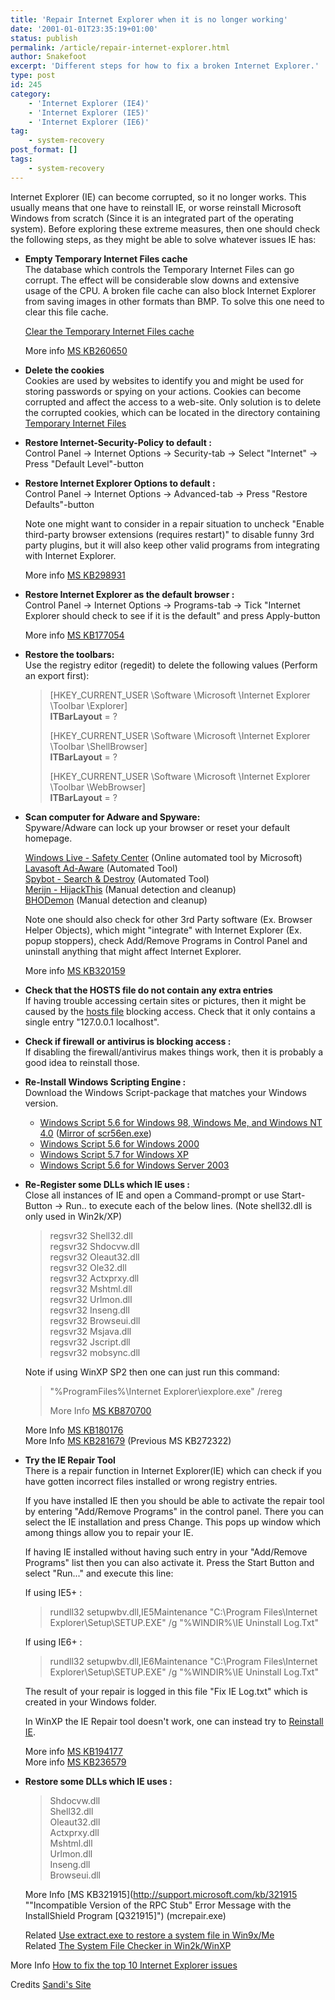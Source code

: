 ```yaml
---
title: 'Repair Internet Explorer when it is no longer working'
date: '2001-01-01T23:35:19+01:00'
status: publish
permalink: /article/repair-internet-explorer.html
author: Snakefoot
excerpt: 'Different steps for how to fix a broken Internet Explorer.'
type: post
id: 245
category:
    - 'Internet Explorer (IE4)'
    - 'Internet Explorer (IE5)'
    - 'Internet Explorer (IE6)'
tag:
    - system-recovery
post_format: []
tags:
    - system-recovery
---
```

Internet Explorer (IE) can become corrupted, so it no longer works. This usually means that one have to reinstall IE, or worse reinstall Microsoft Windows from scratch (Since it is an integrated part of the operating system). Before exploring these extreme measures, then one should check the following steps, as they might be able to solve whatever issues IE has:

- **Empty Temporary Internet Files cache**  
   The database which controls the Temporary Internet Files can go corrupt. The effect will be considerable slow downs and extensive usage of the CPU. A broken file cache can also block Internet Explorer from saving images in other formats than BMP. To solve this one need to clear this file cache.  
    
  [Clear the Temporary Internet Files cache](/article/ie-temporary-internet-files.html)  
    
   More info [MS KB260650](http://support.microsoft.com/kb/260650 "Internet Explorer Does Not Save Graphics Files in the Proper Format [Q260650]")
- **Delete the cookies**  
   Cookies are used by websites to identify you and might be used for storing passwords or spying on your actions. Cookies can become corrupted and affect the access to a web-site. Only solution is to delete the corrupted cookies, which can be located in the directory containing [Temporary Internet Files](/article/ie-temporary-internet-files.html)
- **Restore Internet-Security-Policy to default :**  
   Control Panel -&gt; Internet Options -&gt; Security-tab -&gt; Select "Internet" -&gt; Press "Default Level"-button
- **Restore Internet Explorer Options to default :**  
   Control Panel -&gt; Internet Options -&gt; Advanced-tab -&gt; Press "Restore Defaults"-button  
    
   Note one might want to consider in a repair situation to uncheck "Enable third-party browser extensions (requires restart)" to disable funny 3rd party plugins, but it will also keep other valid programs from integrating with Internet Explorer.  
    
   More info [MS KB298931](http://support.microsoft.com/kb/298931 "How to Disable Third-Party Tool Bands and Browser Helper Objects [Q298931]")
- **Restore Internet Explorer as the default browser :**  
   Control Panel -&gt; Internet Options -&gt; Programs-tab -&gt; Tick "Internet Explorer should check to see if it is the default" and press Apply-button  
    
   More info [MS KB177054](http://support.microsoft.com/kb/177054 "OLEXP: Internet Shortcuts in Outlook Express Do Not Start Web Browser [Q177054]")
- **Restore the toolbars:**  
   Use the registry editor (regedit) to delete the following values (Perform an export first):
  > \[HKEY\_CURRENT\_USER \\Software \\Microsoft \\Internet Explorer \\Toolbar \\Explorer\]  
  > **ITBarLayout** = ?  
  >   
  >  \[HKEY\_CURRENT\_USER \\Software \\Microsoft \\Internet Explorer \\Toolbar \\ShellBrowser\]  
  > **ITBarLayout** = ?  
  >   
  >  \[HKEY\_CURRENT\_USER \\Software \\Microsoft \\Internet Explorer \\Toolbar \\WebBrowser\]  
  > **ITBarLayout** = ?
- **Scan computer for Adware and Spyware:**  
   Spyware/Adware can lock up your browser or reset your default homepage.  
    
  [Windows Live - Safety Center](http://safety.live.com/) (Online automated tool by Microsoft)  
  [Lavasoft Ad-Aware](http://www.lsfileserv.com/) (Automated Tool)  
  [Spybot - Search &amp; Destroy](http://spybot.eon.net.au/) (Automated Tool)  
  [Merijn - HijackThis](http://www.spywareinfo.com/~merijn/downloads.html) (Manual detection and cleanup)  
  [BHODemon](http://www.definitivesolutions.com/bhodemon.htm) (Manual detection and cleanup)  
    
   Note one should also check for other 3rd Party software (Ex. Browser Helper Objects), which might "integrate" with Internet Explorer (Ex. popup stoppers), check Add/Remove Programs in Control Panel and uninstall anything that might affect Internet Explorer.  
    
   More info [MS KB320159](http://support.microsoft.com/kb/320159 "Home Page Setting Changes Unexpectedly, or You Cannot Change Your Home Page Setting [Q320159]")
- **Check that the HOSTS file do not contain any extra entries**  
   If having trouble accessing certain sites or pictures, then it might be caused by the [hosts file](/article/windows-hosts-file.html) blocking access. Check that it only contains a single entry "127.0.0.1 localhost".
- **Check if firewall or antivirus is blocking access :**  
   If disabling the firewall/antivirus makes things work, then it is probably a good idea to reinstall those.
- **Re-Install Windows Scripting Engine :**  
   Download the Windows Script-package that matches your Windows version. 
  - [Windows Script 5.6 for Windows 98, Windows Me, and Windows NT 4.0](http://www.microsoft.com/downloads/details.aspx?FamilyID=0a8a18f6-249c-4a72-bfcf-fc6af26dc390) ([Mirror of scr56en.exe](http://smallvoid.orgfree.com/?file=scr56en.zip "Windows9x-Script56-KB917344-x86-enu.exe"))
  - [Windows Script 5.6 for Windows 2000](http://www.microsoft.com/downloads/details.aspx?displaylang=en&FamilyID=C717D943-7E4B-4622-86EB-95A22B832CAA)
  - [Windows Script 5.7 for Windows XP](http://www.microsoft.com/downloads/details.aspx?FamilyID=47809025-D896-482E-A0D6-524E7E844D81)
  - [Windows Script 5.6 for Windows Server 2003](http://www.microsoft.com/downloads/details.aspx?FamilyID=887fce82-e3f5-4289-a5e3-6cbb818623aa)
- **Re-Register some DLLs which IE uses :**  
   Close all instances of IE and open a Command-prompt or use Start-Button -&gt; Run.. to execute each of the below lines. (Note shell32.dll is only used in Win2k/XP)  
  > regsvr32 Shell32.dll  
  >  regsvr32 Shdocvw.dll  
  >  regsvr32 Oleaut32.dll  
  >  regsvr32 Ole32.dll  
  >  regsvr32 Actxprxy.dll  
  >  regsvr32 Mshtml.dll  
  >  regsvr32 Urlmon.dll  
  >  regsvr32 Inseng.dll  
  >  regsvr32 Browseui.dll  
  >  regsvr32 Msjava.dll  
  >  regsvr32 Jscript.dll  
  >  regsvr32 mobsync.dll
  
   Note if using WinXP SP2 then one can just run this command:
  > "%ProgramFiles%\\Internet Explorer\\iexplore.exe" /rereg  
  >   
  >  More Info [MS KB870700](http://support.microsoft.com/kb/870700 "How to troubleshoot problems accessing secure Web pages with Internet Explorer 6 Service Pack 2 [Q870700]")
  
   More Info [MS KB180176](http://support.microsoft.com/kb/180176 "'Open in New Window' Command Does Not Work in Internet Explorer [Q180176]")  
   More Info [MS KB281679](http://support.microsoft.com/kb/281679 "You Cannot Open New Internet Explorer Window or Nothing Happens After You Click a Link [Q281679]") (Previous MS KB272322)
- **Try the IE Repair Tool**  
   There is a repair function in Internet Explorer(IE) which can check if you have gotten incorrect files installed or wrong registry entries.  
    
   If you have installed IE then you should be able to activate the repair tool by entering "Add/Remove Programs" in the control panel. There you can select the IE installation and press Change. This pops up window which among things allow you to repair your IE.  
    
   If having IE installed without having such entry in your "Add/Remove Programs" list then you can also activate it. Press the Start Button and select "Run..." and execute this line:  
    
   If using IE5+ :  
   > rundll32 setupwbv.dll,IE5Maintenance "C:\\Program Files\\Internet Explorer\\Setup\\SETUP.EXE" /g "%WINDIR%\\IE Uninstall Log.Txt"
  
   If using IE6+ :
   > rundll32 setupwbv.dll,IE6Maintenance "C:\\Program Files\\Internet Explorer\\Setup\\SETUP.EXE" /g "%WINDIR%\\IE Uninstall Log.Txt"
  
   The result of your repair is logged in this file "Fix IE Log.txt" which is created in your Windows folder.  
    
   In WinXP the IE Repair tool doesn't work, one can instead try to [Reinstall IE](/article/winnt-reinstall-ie.html).  
    
   More info [MS KB194177](http://support.microsoft.com/kb/194177 "Description of the Internet Explorer Repair Tool for IE5 [Q194177]")  
   More info [MS KB236579](http://support.microsoft.com/kb/236579 "The Repair Internet Explorer Tool Is Missing [Q236579]")
- **Restore some DLLs which IE uses :**  
  > Shdocvw.dll  
  >  Shell32.dll  
  >  Oleaut32.dll  
  >  Actxprxy.dll  
  >  Mshtml.dll  
  >  Urlmon.dll  
  >  Inseng.dll  
  >  Browseui.dll
  
   More Info [MS KB321915](http://support.microsoft.com/kb/321915 ""Incompatible Version of the RPC Stub" Error Message with the InstallShield Program [Q321915]") (mcrepair.exe)  
    
   Related [Use extract.exe to restore a system file in Win9x/Me](/article/win9x-extract-restore.html)  
   Related [The System File Checker in Win2k/WinXP](/article/winnt-sfc.html)
 
 More Info [How to fix the top 10 Internet Explorer issues](http://www.microsoft.com/windows/ie/community/columns/ietopten.mspx "It's not always malware: How to fix the top 10 Internet Explorer issues by Sandi Hardmeier")  
  
 Credits [Sandi's Site](http://www.mvps.org/inetexplorer/)